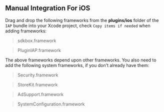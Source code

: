 ## Manual Integration For iOS
Drag and drop the following frameworks from the __plugins/ios__ folder of the `IAP` bundle into your Xcode project, check `Copy items if needed` when adding frameworks:

> sdkbox.framework

> PluginIAP.framework

The above frameworks depend upon other frameworks. You also need to add the following system frameworks, if you don't already have them:

> Security.framework

> StoreKit.framework

> AdSupport.framework

> SystemConfiguration.framework
